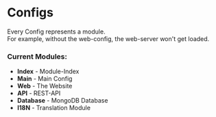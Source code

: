 # Configs

Every Config represents a module.<br>
For example, without the web-config, the web-server won't get loaded.

### Current Modules:
- **Index** - Module-Index
- **Main** - Main Config
- **Web** - The Website
- **API** - REST-API
- **Database** - MongoDB Database
- **I18N** - Translation Module